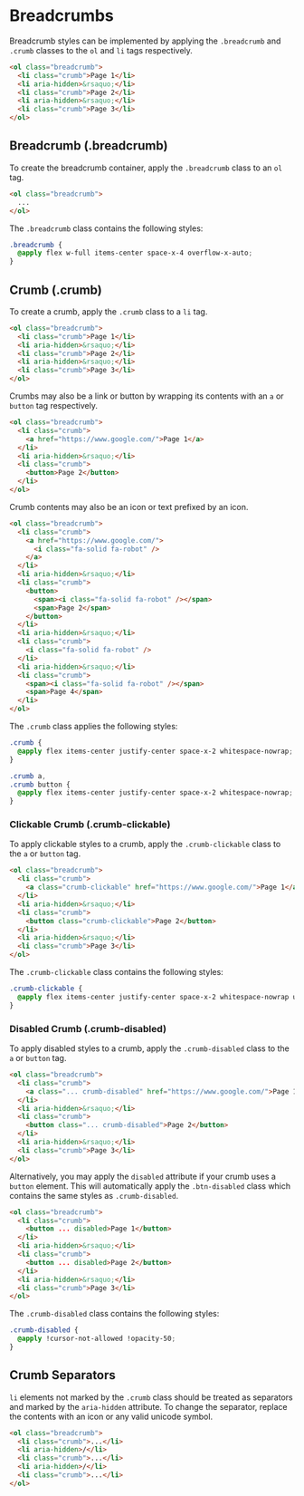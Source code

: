 # Breadcrumbs

Breadcrumb styles can be implemented by applying the `.breadcrumb` and `.crumb` classes to the `ol` and `li` tags respectively.

```html
<ol class="breadcrumb">
  <li class="crumb">Page 1</li>
  <li aria-hidden>&rsaquo;</li>
  <li class="crumb">Page 2</li>
  <li aria-hidden>&rsaquo;</li>
  <li class="crumb">Page 3</li>
</ol>
```

## Breadcrumb (.breadcrumb)

To create the breadcrumb container, apply the `.breadcrumb` class to an `ol` tag.

```html
<ol class="breadcrumb">
  ...
</ol>
```

The `.breadcrumb` class contains the following styles:

```css
.breadcrumb {
  @apply flex w-full items-center space-x-4 overflow-x-auto;
}
```

## Crumb (.crumb)

To create a crumb, apply the `.crumb` class to a `li` tag.

```html
<ol class="breadcrumb">
  <li class="crumb">Page 1</li>
  <li aria-hidden>&rsaquo;</li>
  <li class="crumb">Page 2</li>
  <li aria-hidden>&rsaquo;</li>
  <li class="crumb">Page 3</li>
</ol>
```

Crumbs may also be a link or button by wrapping its contents with an `a` or `button` tag respectively.

```html
<ol class="breadcrumb">
  <li class="crumb">
    <a href="https://www.google.com/">Page 1</a>
  </li>
  <li aria-hidden>&rsaquo;</li>
  <li class="crumb">
    <button>Page 2</button>
  </li>
</ol>
```

Crumb contents may also be an icon or text prefixed by an icon.

```html
<ol class="breadcrumb">
  <li class="crumb">
    <a href="https://www.google.com/">
      <i class="fa-solid fa-robot" />
    </a>
  </li>
  <li aria-hidden>&rsaquo;</li>
  <li class="crumb">
    <button>
      <span><i class="fa-solid fa-robot" /></span>
      <span>Page 2</span>
    </button>
  </li>
  <li aria-hidden>&rsaquo;</li>
  <li class="crumb">
    <i class="fa-solid fa-robot" />
  </li>
  <li aria-hidden>&rsaquo;</li>
  <li class="crumb">
    <span><i class="fa-solid fa-robot" /></span>
    <span>Page 4</span>
  </li>
</ol>
```

The `.crumb` class applies the following styles:

```css
.crumb {
  @apply flex items-center justify-center space-x-2 whitespace-nowrap;
}

.crumb a,
.crumb button {
  @apply flex items-center justify-center space-x-2 whitespace-nowrap;
}
```

### Clickable Crumb (.crumb-clickable)

To apply clickable styles to a crumb, apply the `.crumb-clickable` class to the `a` or `button` tag.

```html
<ol class="breadcrumb">
  <li class="crumb">
    <a class="crumb-clickable" href="https://www.google.com/">Page 1</a>
  </li>
  <li aria-hidden>&rsaquo;</li>
  <li class="crumb">
    <button class="crumb-clickable">Page 2</button>
  </li>
  <li aria-hidden>&rsaquo;</li>
  <li class="crumb">Page 3</li>
</ol>
```

The `.crumb-clickable` class contains the following styles:

```css
.crumb-clickable {
  @apply flex items-center justify-center space-x-2 whitespace-nowrap underline hover:[&:not(*:disabled)]:[&:not(.crumb-disabled)]:brightness-[1.15];
}
```

### Disabled Crumb (.crumb-disabled)

To apply disabled styles to a crumb, apply the `.crumb-disabled` class to the `a` or `button` tag.

```html
<ol class="breadcrumb">
  <li class="crumb">
    <a class="... crumb-disabled" href="https://www.google.com/">Page 1</a>
  </li>
  <li aria-hidden>&rsaquo;</li>
  <li class="crumb">
    <button class="... crumb-disabled">Page 2</button>
  </li>
  <li aria-hidden>&rsaquo;</li>
  <li class="crumb">Page 3</li>
</ol>
```

Alternatively, you may apply the `disabled` attribute if your crumb uses a `button` element. This will automatically apply the `.btn-disabled` class which contains the same styles as `.crumb-disabled`.

```html
<ol class="breadcrumb">
  <li class="crumb">
    <button ... disabled>Page 1</button>
  </li>
  <li aria-hidden>&rsaquo;</li>
  <li class="crumb">
    <button ... disabled>Page 2</button>
  </li>
  <li aria-hidden>&rsaquo;</li>
  <li class="crumb">Page 3</li>
</ol>
```

The `.crumb-disabled` class contains the following styles:

```css
.crumb-disabled {
  @apply !cursor-not-allowed !opacity-50;
}
```

## Crumb Separators

`li` elements not marked by the `.crumb` class should be treated as separators and marked by the `aria-hidden` attribute. To change the separator, replace the contents with an icon or any valid unicode symbol.

```html
<ol class="breadcrumb">
  <li class="crumb">...</li>
  <li aria-hidden>/</li>
  <li class="crumb">...</li>
  <li aria-hidden>/</li>
  <li class="crumb">...</li>
</ol>
```
